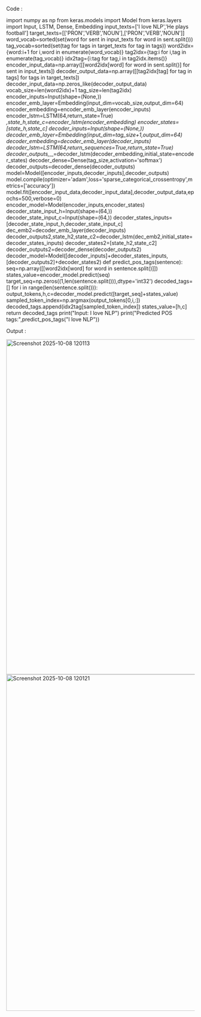 Code :

import numpy as np
from keras.models import Model
from keras.layers import Input, LSTM, Dense, Embedding
input_texts=['I love NLP','He plays football']
target_texts=[['PRON','VERB','NOUN'],['PRON','VERB','NOUN']]
word_vocab=sorted(set(word for sent in input_texts for word in sent.split()))
tag_vocab=sorted(set(tag for tags in target_texts for tag in tags))
word2idx={word:i+1 for i,word in enumerate(word_vocab)}
tag2idx={tag:i for i,tag in enumerate(tag_vocab)}
idx2tag={i:tag for tag,i in tag2idx.items()}
encoder_input_data=np.array([[word2idx[word] for word in sent.split()] for sent in input_texts])
decoder_output_data=np.array([[tag2idx[tag] for tag in tags] for tags in target_texts])
decoder_input_data=np.zeros_like(decoder_output_data)
vocab_size=len(word2idx)+1
tag_size=len(tag2idx)
encoder_inputs=Input(shape=(None,))
encoder_emb_layer=Embedding(input_dim=vocab_size,output_dim=64)
encoder_embedding=encoder_emb_layer(encoder_inputs)
encoder_lstm=LSTM(64,return_state=True)
_,state_h,state_c=encoder_lstm(encoder_embedding)
encoder_states=[state_h,state_c]
decoder_inputs=Input(shape=(None,))
decoder_emb_layer=Embedding(input_dim=tag_size+1,output_dim=64)
decoder_embedding=decoder_emb_layer(decoder_inputs)
decoder_lstm=LSTM(64,return_sequences=True,return_state=True)
decoder_outputs,_,_=decoder_lstm(decoder_embedding,initial_state=encoder_states)
decoder_dense=Dense(tag_size,activation='softmax')
decoder_outputs=decoder_dense(decoder_outputs)
model=Model([encoder_inputs,decoder_inputs],decoder_outputs)
model.compile(optimizer='adam',loss='sparse_categorical_crossentropy',metrics=['accuracy'])
model.fit([encoder_input_data,decoder_input_data],decoder_output_data,epochs=500,verbose=0)
encoder_model=Model(encoder_inputs,encoder_states)
decoder_state_input_h=Input(shape=(64,))
decoder_state_input_c=Input(shape=(64,))
decoder_states_inputs=[decoder_state_input_h,decoder_state_input_c]
dec_emb2=decoder_emb_layer(decoder_inputs)
decoder_outputs2,state_h2,state_c2=decoder_lstm(dec_emb2,initial_state=decoder_states_inputs)
decoder_states2=[state_h2,state_c2]
decoder_outputs2=decoder_dense(decoder_outputs2)
decoder_model=Model([decoder_inputs]+decoder_states_inputs,[decoder_outputs2]+decoder_states2)
def predict_pos_tags(sentence):
    seq=np.array([[word2idx[word] for word in sentence.split()]])
    states_value=encoder_model.predict(seq)
    target_seq=np.zeros((1,len(sentence.split())),dtype='int32')
    decoded_tags=[]
    for i in range(len(sentence.split())):
        output_tokens,h,c=decoder_model.predict([target_seq]+states_value)
        sampled_token_index=np.argmax(output_tokens[0,i,:])
        decoded_tags.append(idx2tag[sampled_token_index])
        states_value=[h,c]
    return decoded_tags
print("Input: I love NLP")
print("Predicted POS tags:",predict_pos_tags("I love NLP"))

Output :

<img width="1599" height="895" alt="Screenshot 2025-10-08 120113" src="https://github.com/user-attachments/assets/37300334-23a1-469a-bcb0-2f8892519513" />
<img width="1599" height="899" alt="Screenshot 2025-10-08 120121" src="https://github.com/user-attachments/assets/758c3dd8-1e48-4b10-8e1f-b667806a3990" />

